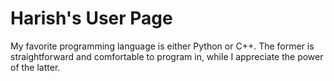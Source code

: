 # Harish's User Page
My favorite programming language is either Python or C++. The former is straightforward and comfortable to program in, while I appreciate the power of the latter.